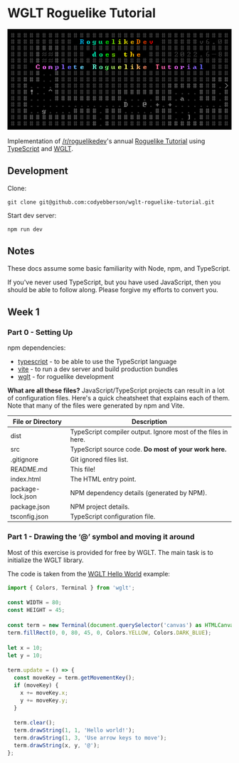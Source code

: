 # WGLT Roguelike Tutorial

![RoguelikeDev Does The Complete Roguelike Tutorial](logo.png)

Implementation of [/r/roguelikedev](https://reddit.com/r/roguelikedev/)'s annual [Roguelike Tutorial](https://www.reddit.com/r/roguelikedev/comments/br1sv3/roguelikedev_does_the_complete_roguelike_tutorial/) using [TypeScript](https://www.typescriptlang.org/) and [WGLT](https://wglt.js.org/).

## Development

Clone:

```
git clone git@github.com:codyebberson/wglt-roguelike-tutorial.git
```

Start dev server:

```
npm run dev
```

## Notes

These docs assume some basic familiarity with Node, npm, and TypeScript.

If you've never used TypeScript, but you have used JavaScript, then you should
be able to follow along. Please forgive my efforts to convert you.

## Week 1

### Part 0 - Setting Up

npm dependencies:

- [typescript](https://www.npmjs.com/package/typescript) - to be able to use the TypeScript language
- [vite](https://vitejs.dev/) - to run a dev server and build production bundles
- [wglt](https://wglt.js.org/) - for roguelike development

**What are all these files?** JavaScript/TypeScript projects can result in a lot of configuration files. Here's a quick cheatsheet that explains each of them. Note that many of the files were generated by npm and Vite.

| File or Directory | Description                                                   |
| ----------------- | ------------------------------------------------------------- |
| dist              | TypeScript compiler output. Ignore most of the files in here. |
| src               | TypeScript source code. **Do most of your work here.**        |
| .gitignore        | Git ignored files list.                                       |
| README.md         | This file!                                                    |
| index.html        | The HTML entry point.                                         |
| package-lock.json | NPM dependency details (generated by NPM).                    |
| package.json      | NPM project details.                                          |
| tsconfig.json     | TypeScript configuration file.                                |

### Part 1 - Drawing the ‘@’ symbol and moving it around

Most of this exercise is provided for free by WGLT. The main task is to initialize the WGLT library.

The code is taken from the [WGLT Hello World](https://wglt.js.org/examples/hello.html) example:

```ts
import { Colors, Terminal } from 'wglt';

const WIDTH = 80;
const HEIGHT = 45;

const term = new Terminal(document.querySelector('canvas') as HTMLCanvasElement, WIDTH, HEIGHT);
term.fillRect(0, 0, 80, 45, 0, Colors.YELLOW, Colors.DARK_BLUE);

let x = 10;
let y = 10;

term.update = () => {
  const moveKey = term.getMovementKey();
  if (moveKey) {
    x += moveKey.x;
    y += moveKey.y;
  }

  term.clear();
  term.drawString(1, 1, 'Hello world!');
  term.drawString(1, 3, 'Use arrow keys to move');
  term.drawString(x, y, '@');
};
```
